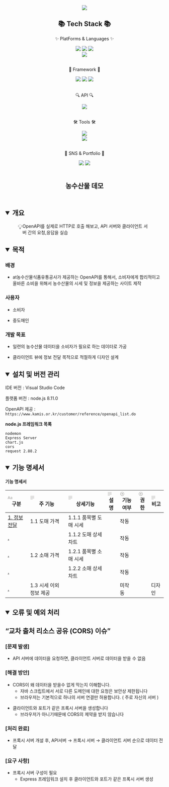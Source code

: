 
<div align="center">
<img src="https://capsule-render.vercel.app/api?type=waving&color=random&height=300&section=header&text=농수산물%20시세%20사이트&fontSize=90" />
<h2>📚 Tech Stack 📚</h2>
  <p>✨ PlatForms & Languages ✨</p>
	<img src="https://img.shields.io/badge/HTML5-E34F26?style=flat&logo=HTML5&logoColor=white" />
	<img src="https://img.shields.io/badge/CSS3-1572B6?style=flat&logo=CSS3&logoColor=white" />
  <img src="https://img.shields.io/badge/JavaScript-F7DF1E?style=flat&logo=JavaScript&logoColor=white" />
  <br>
  <img src="https://img.shields.io/badge/Node.js-339933?style=flat&logo=Node.js&logoColor=white" />
  <br>
  <br>
   <p>🎁 Framework 🎁</p>
  <img src="https://img.shields.io/badge/Chart.js-FF6384?style=flat&logo=Chart.js&logoColor=white" />
  <img src="https://img.shields.io/badge/Express-000000?style=flat&logo=Express&logoColor=white" />
  <img src="https://img.shields.io/badge/Nodemon-76D04B?style=flat&logo=Nodemon&logoColor=white" />
  
  <br>
  <br>
  <p>🔍 API 🔍</p>
  <img src="https://img.shields.io/badge/OpenAPI-6BA539?style=flat&logo=OpenAPI Initiative&logoColor=white" />
  <br>
  <br>
  <p>🛠 Tools 🛠</p> 
  <img src="https://img.shields.io/badge/Visual Studio Code-007ACC?style=flat&logo=Visual Studio Code&logoColor=white" />
  <br>
  <img src="https://img.shields.io/badge/GitHub-181717?style=flat&logo=GitHub&logoColor=white" />
  <br>
  <br>
  <p>🎨 SNS & Portfolio 🎨 </p>
  <img src="https://img.shields.io/badge/Gmail-EA4335?style=flat&logo=Gmail&logoColor=white" />
  <img src="https://img.shields.io/badge/Portfolio-56B366?style=flat&logo=ProtonVPN&logoColor=white" />
  
  <br>
  <br>
  
</div>  




<body><article id="7862847b-d65d-4498-bf12-031394f38496" class="page sans"><header><h1 class="page-title">농수산물 데모</h1></header><div class="page-body"><h1 id="d03f695d-8d0a-459c-a20d-822d66b858f2" class=""><details open=""><summary>개요</summary></details></h1><div class="indented"><figure class="block-color-gray_background callout" style="white-space:pre-wrap;display:flex" id="10e1650f-35af-461a-bfff-ee166e3230f5"><div style="font-size:1.5em"><span class="icon">💡</span></div><div style="width:100%">OpenAPI를 실제로 HTTP로 호출 해보고, API 서버와 클라이언트 서버 간의 요청,응답을 실습</div></figure></div><h1 id="f908a0f5-d38a-4a7b-8f24-275ba2cd5cd1" class=""><details open=""><summary>목적</summary></details></h1><div class="indented"><h3 id="8efbe00f-0a42-47d6-b505-f66ae732a1c8" class="">배경</h3><ul id="c3a36484-3e45-48ab-bf85-2d6707171f7b" class="bulleted-list"><li style="list-style-type:disc">at농수산물식품유통공사가 제공하는 OpenAPI를 통해서, 소비자에게 합리적이고 올바른 소비을 위해서 농수산물의 시세 및 정보을 제공하는 사이트 제작</li></ul><h3 id="58c51732-e094-4c25-8d13-adc7b3f2828a" class="">사용자</h3><ul id="8a8bb261-81ff-49fa-a48e-a3c5c4111c77" class="bulleted-list"><li style="list-style-type:disc">소비자</li></ul><ul id="afe9d8c8-5d5c-4491-8a1e-b237735c9b06" class="bulleted-list"><li style="list-style-type:disc">중도매인</li></ul><h3 id="5958757e-a9e8-443e-b2ee-2bb522cea173" class="">개발 목표</h3><ul id="ed4562f4-2258-4db9-bdbb-8dd9c66845ec" class="bulleted-list"><li style="list-style-type:disc">일련의 농수산물 데이터을 소비자가 필요로 하는 데이터로 가공</li></ul><ul id="4a361eab-c270-4c62-9ca4-b579cb6e594a" class="bulleted-list"><li style="list-style-type:disc">클라이언트 뷰에 정보 전달 목적으로 적절하게 디자인 설계</li></ul></div><h1 id="0c096156-3e6e-45fb-a44f-b3ab845f0bd0" class=""><details open=""><summary>설치 및 버전 관리</summary></details></h1><div class="indented"><p id="567da795-2e06-422a-9789-4c2a331cbde8" class="">
</p><p id="5bbb1e49-6c08-4d22-ac51-c93424fb8a20" class="">IDE 버전 : Visual Studio Code</p><p id="584bb25f-d669-42cf-98e7-383145f7bf9b" class="">플랫폼 버전 : node.js 8.11.0</p><p id="8941d231-783f-40be-bb53-dd39425c224d" class="">OpenAPI 제공 : <code>https://www.kamis.or.kr/customer/reference/openapi_list.do</code></p><p id="936924ae-5c6a-48a5-8e45-90aa3bc99a44" class=""></p><div class="indented"><p id="0bf0c04b-5c7e-4d4c-8567-e145827669ea" class=""><strong>node.js 프레임워크 목록</strong></p><pre id="d7f799b7-0e61-4055-9134-94936eaac393" class="code code-wrap"><code>nodemon
Express Server
chart.js
cors
request 2.88.2</code></pre></div><p></p></div><h1 id="06337c63-8c2e-4193-8c73-3502a563da54" class=""><details open=""><summary>기능 명세서</summary></details></h1><div class="indented"><div id="79c3bf2d-202e-4541-9d2d-ef913c6db890" class="collection-content"><h4 class="collection-title">기능 명세서</h4><table class="collection-content"><thead><tr><th><span class="icon property-icon"><svg viewBox="0 0 16 16" style="width:14px;height:14px;display:block;fill:rgba(55, 53, 47, 0.45);flex-shrink:0;-webkit-backface-visibility:hidden" class="typesTitle"><path d="M0.637695 13.1914C1.0957 13.1914 1.32812 13 1.47852 12.5215L2.24414 10.3887H6.14746L6.90625 12.5215C7.05664 13 7.2959 13.1914 7.74707 13.1914C8.22559 13.1914 8.5332 12.9043 8.5332 12.4531C8.5332 12.2891 8.50586 12.1523 8.44434 11.9678L5.41602 3.79199C5.2041 3.21777 4.82129 2.9375 4.19922 2.9375C3.60449 2.9375 3.21484 3.21777 3.0166 3.78516L-0.0322266 12.002C-0.09375 12.1797 -0.121094 12.3232 -0.121094 12.4668C-0.121094 12.918 0.166016 13.1914 0.637695 13.1914ZM2.63379 9.12402L4.17871 4.68066H4.21973L5.76465 9.12402H2.63379ZM12.2793 13.2324C13.3115 13.2324 14.2891 12.6787 14.7129 11.8037H14.7402V12.5762C14.7471 12.9863 15.0273 13.2393 15.4238 13.2393C15.834 13.2393 16.1143 12.9795 16.1143 12.5215V8.00977C16.1143 6.49902 14.9658 5.52148 13.1543 5.52148C11.7666 5.52148 10.6592 6.08887 10.2695 6.99121C10.1943 7.15527 10.1533 7.3125 10.1533 7.46289C10.1533 7.81152 10.4062 8.04395 10.7686 8.04395C11.0215 8.04395 11.2129 7.94824 11.3496 7.73633C11.7529 6.99121 12.2861 6.65625 13.1064 6.65625C14.0977 6.65625 14.6992 7.20996 14.6992 8.1123V8.67285L12.5664 8.7959C10.7686 8.8916 9.77734 9.69824 9.77734 11.0107C9.77734 12.3369 10.8096 13.2324 12.2793 13.2324ZM12.6621 12.1387C11.8008 12.1387 11.2129 11.667 11.2129 10.9561C11.2129 10.2725 11.7598 9.82129 12.7578 9.75977L14.6992 9.62988V10.3203C14.6992 11.3457 13.7969 12.1387 12.6621 12.1387Z"></path></svg></span>구분</th><th><span class="icon property-icon"><svg viewBox="0 0 16 16" style="width:14px;height:14px;display:block;fill:rgba(55, 53, 47, 0.45);flex-shrink:0;-webkit-backface-visibility:hidden" class="typesText"><path d="M1.56738 3.25879H14.4258C14.7676 3.25879 15.0479 2.97852 15.0479 2.63672C15.0479 2.29492 14.7744 2.02148 14.4258 2.02148H1.56738C1.21875 2.02148 0.952148 2.29492 0.952148 2.63672C0.952148 2.97852 1.22559 3.25879 1.56738 3.25879ZM1.56738 6.84082H14.4258C14.7676 6.84082 15.0479 6.56055 15.0479 6.21875C15.0479 5.87695 14.7744 5.60352 14.4258 5.60352H1.56738C1.21875 5.60352 0.952148 5.87695 0.952148 6.21875C0.952148 6.56055 1.22559 6.84082 1.56738 6.84082ZM1.56738 10.4229H14.4258C14.7676 10.4229 15.0479 10.1426 15.0479 9.80078C15.0479 9.45898 14.7744 9.18555 14.4258 9.18555H1.56738C1.21875 9.18555 0.952148 9.45898 0.952148 9.80078C0.952148 10.1426 1.22559 10.4229 1.56738 10.4229ZM1.56738 14.0049H8.75879C9.10059 14.0049 9.38086 13.7246 9.38086 13.3828C9.38086 13.041 9.10742 12.7676 8.75879 12.7676H1.56738C1.21875 12.7676 0.952148 13.041 0.952148 13.3828C0.952148 13.7246 1.22559 14.0049 1.56738 14.0049Z"></path></svg></span>주 기능</th><th><span class="icon property-icon"><svg viewBox="0 0 16 16" style="width:14px;height:14px;display:block;fill:rgba(55, 53, 47, 0.45);flex-shrink:0;-webkit-backface-visibility:hidden" class="typesText"><path d="M1.56738 3.25879H14.4258C14.7676 3.25879 15.0479 2.97852 15.0479 2.63672C15.0479 2.29492 14.7744 2.02148 14.4258 2.02148H1.56738C1.21875 2.02148 0.952148 2.29492 0.952148 2.63672C0.952148 2.97852 1.22559 3.25879 1.56738 3.25879ZM1.56738 6.84082H14.4258C14.7676 6.84082 15.0479 6.56055 15.0479 6.21875C15.0479 5.87695 14.7744 5.60352 14.4258 5.60352H1.56738C1.21875 5.60352 0.952148 5.87695 0.952148 6.21875C0.952148 6.56055 1.22559 6.84082 1.56738 6.84082ZM1.56738 10.4229H14.4258C14.7676 10.4229 15.0479 10.1426 15.0479 9.80078C15.0479 9.45898 14.7744 9.18555 14.4258 9.18555H1.56738C1.21875 9.18555 0.952148 9.45898 0.952148 9.80078C0.952148 10.1426 1.22559 10.4229 1.56738 10.4229ZM1.56738 14.0049H8.75879C9.10059 14.0049 9.38086 13.7246 9.38086 13.3828C9.38086 13.041 9.10742 12.7676 8.75879 12.7676H1.56738C1.21875 12.7676 0.952148 13.041 0.952148 13.3828C0.952148 13.7246 1.22559 14.0049 1.56738 14.0049Z"></path></svg></span>상세기능</th><th><span class="icon property-icon"><svg viewBox="0 0 16 16" style="width:14px;height:14px;display:block;fill:rgba(55, 53, 47, 0.45);flex-shrink:0;-webkit-backface-visibility:hidden" class="typesText"><path d="M1.56738 3.25879H14.4258C14.7676 3.25879 15.0479 2.97852 15.0479 2.63672C15.0479 2.29492 14.7744 2.02148 14.4258 2.02148H1.56738C1.21875 2.02148 0.952148 2.29492 0.952148 2.63672C0.952148 2.97852 1.22559 3.25879 1.56738 3.25879ZM1.56738 6.84082H14.4258C14.7676 6.84082 15.0479 6.56055 15.0479 6.21875C15.0479 5.87695 14.7744 5.60352 14.4258 5.60352H1.56738C1.21875 5.60352 0.952148 5.87695 0.952148 6.21875C0.952148 6.56055 1.22559 6.84082 1.56738 6.84082ZM1.56738 10.4229H14.4258C14.7676 10.4229 15.0479 10.1426 15.0479 9.80078C15.0479 9.45898 14.7744 9.18555 14.4258 9.18555H1.56738C1.21875 9.18555 0.952148 9.45898 0.952148 9.80078C0.952148 10.1426 1.22559 10.4229 1.56738 10.4229ZM1.56738 14.0049H8.75879C9.10059 14.0049 9.38086 13.7246 9.38086 13.3828C9.38086 13.041 9.10742 12.7676 8.75879 12.7676H1.56738C1.21875 12.7676 0.952148 13.041 0.952148 13.3828C0.952148 13.7246 1.22559 14.0049 1.56738 14.0049Z"></path></svg></span>설명</th><th><span class="icon property-icon"><svg viewBox="0 0 16 16" style="width:14px;height:14px;display:block;fill:rgba(55, 53, 47, 0.45);flex-shrink:0;-webkit-backface-visibility:hidden" class="typesSelect"><path d="M8 15.126C11.8623 15.126 15.0615 11.9336 15.0615 8.06445C15.0615 4.20215 11.8623 1.00293 7.99316 1.00293C4.13086 1.00293 0.938477 4.20215 0.938477 8.06445C0.938477 11.9336 4.1377 15.126 8 15.126ZM8 13.7383C4.85547 13.7383 2.33301 11.209 2.33301 8.06445C2.33301 4.91992 4.84863 2.39746 7.99316 2.39746C11.1377 2.39746 13.6738 4.91992 13.6738 8.06445C13.6738 11.209 11.1445 13.7383 8 13.7383ZM7.62402 10.6348C7.79492 10.915 8.20508 10.9287 8.37598 10.6348L10.666 6.73145C10.8574 6.41016 10.7002 6.04102 10.3652 6.04102H5.62793C5.29297 6.04102 5.14941 6.43066 5.32031 6.73145L7.62402 10.6348Z"></path></svg></span>기능 여부</th><th><span class="icon property-icon"><svg viewBox="0 0 16 16" style="width:14px;height:14px;display:block;fill:rgba(55, 53, 47, 0.45);flex-shrink:0;-webkit-backface-visibility:hidden" class="typesSelect"><path d="M8 15.126C11.8623 15.126 15.0615 11.9336 15.0615 8.06445C15.0615 4.20215 11.8623 1.00293 7.99316 1.00293C4.13086 1.00293 0.938477 4.20215 0.938477 8.06445C0.938477 11.9336 4.1377 15.126 8 15.126ZM8 13.7383C4.85547 13.7383 2.33301 11.209 2.33301 8.06445C2.33301 4.91992 4.84863 2.39746 7.99316 2.39746C11.1377 2.39746 13.6738 4.91992 13.6738 8.06445C13.6738 11.209 11.1445 13.7383 8 13.7383ZM7.62402 10.6348C7.79492 10.915 8.20508 10.9287 8.37598 10.6348L10.666 6.73145C10.8574 6.41016 10.7002 6.04102 10.3652 6.04102H5.62793C5.29297 6.04102 5.14941 6.43066 5.32031 6.73145L7.62402 10.6348Z"></path></svg></span>권한</th><th><span class="icon property-icon"><svg viewBox="0 0 16 16" style="width:14px;height:14px;display:block;fill:rgba(55, 53, 47, 0.45);flex-shrink:0;-webkit-backface-visibility:hidden" class="typesText"><path d="M1.56738 3.25879H14.4258C14.7676 3.25879 15.0479 2.97852 15.0479 2.63672C15.0479 2.29492 14.7744 2.02148 14.4258 2.02148H1.56738C1.21875 2.02148 0.952148 2.29492 0.952148 2.63672C0.952148 2.97852 1.22559 3.25879 1.56738 3.25879ZM1.56738 6.84082H14.4258C14.7676 6.84082 15.0479 6.56055 15.0479 6.21875C15.0479 5.87695 14.7744 5.60352 14.4258 5.60352H1.56738C1.21875 5.60352 0.952148 5.87695 0.952148 6.21875C0.952148 6.56055 1.22559 6.84082 1.56738 6.84082ZM1.56738 10.4229H14.4258C14.7676 10.4229 15.0479 10.1426 15.0479 9.80078C15.0479 9.45898 14.7744 9.18555 14.4258 9.18555H1.56738C1.21875 9.18555 0.952148 9.45898 0.952148 9.80078C0.952148 10.1426 1.22559 10.4229 1.56738 10.4229ZM1.56738 14.0049H8.75879C9.10059 14.0049 9.38086 13.7246 9.38086 13.3828C9.38086 13.041 9.10742 12.7676 8.75879 12.7676H1.56738C1.21875 12.7676 0.952148 13.041 0.952148 13.3828C0.952148 13.7246 1.22559 14.0049 1.56738 14.0049Z"></path></svg></span>비고</th></tr></thead><tbody><tr id="3c232d8e-b78d-492b-a8f1-b9f485287a06"><td class="cell-title"><a href="https://www.notion.so/1-3c232d8eb78d492ba8f1b9f485287a06">1. 정보 전달</a></td><td class="cell-dmr|">1.1 도매 가격</td><td class="cell-^C\o">1.1.1 품목별 도매 시세</td><td class="cell-}wH|"></td><td class="cell-MSuF"><span class="selected-value select-value-color-blue">작동</span></td><td class="cell-qY;;"></td><td class="cell-Xulg"></td></tr><tr id="6941433c-df52-43b9-a913-91ee04df1d47"><td class="cell-title"><a href="https://www.notion.so/6941433cdf5243b9a91391ee04df1d47">.</a></td><td class="cell-dmr|"></td><td class="cell-^C\o">1.1.2 도매 상세 차트</td><td class="cell-}wH|"></td><td class="cell-MSuF"><span class="selected-value select-value-color-blue">작동</span></td><td class="cell-qY;;"></td><td class="cell-Xulg"></td></tr><tr id="c3c6f014-3ca8-4a57-8c9e-3c573dd4c1ee"><td class="cell-title"><a href="https://www.notion.so/c3c6f0143ca84a578c9e3c573dd4c1ee">.</a></td><td class="cell-dmr|">1.2 소매 가격</td><td class="cell-^C\o">1.2.1 품목별 소매 시세</td><td class="cell-}wH|"></td><td class="cell-MSuF"><span class="selected-value select-value-color-blue">작동</span></td><td class="cell-qY;;"></td><td class="cell-Xulg"></td></tr><tr id="8d01bbd9-f858-4f4a-8f30-a5c1110143ec"><td class="cell-title"><a href="https://www.notion.so/8d01bbd9f8584f4a8f30a5c1110143ec">.</a></td><td class="cell-dmr|"></td><td class="cell-^C\o">1.2.2 소매 상세 차트</td><td class="cell-}wH|"></td><td class="cell-MSuF"><span class="selected-value select-value-color-blue">작동</span></td><td class="cell-qY;;"></td><td class="cell-Xulg"></td></tr><tr id="5dfd7d02-25b6-47cf-88cc-89d6c20105b2"><td class="cell-title"><a href="https://www.notion.so/5dfd7d0225b647cf88cc89d6c20105b2">.</a></td><td class="cell-dmr|">1.3 시세 이외 정보 제공</td><td class="cell-^C\o"></td><td class="cell-}wH|"></td><td class="cell-MSuF"><span class="selected-value select-value-color-orange">미작동</span></td><td class="cell-qY;;"></td><td class="cell-Xulg">디자인</td></tr></tbody></table></div><p id="577e2e3a-f2f2-4c0f-805b-a2317984679c" class="">
</p></div><h1 id="0166dcf7-3edf-4fde-be9e-b4760ca855f6" class=""><details open=""><summary>오류 및 예외 처리</summary></details></h1><div class="indented"><h2 id="1719e37f-1c56-49e3-8b53-50d123ac2b8b" class="">“교차 출처 리소스 공유 (CORS) 이슈”</h2><h3 id="085e045b-74e4-4ac0-b23b-d7326fffbd94" class="">[문제 발생]</h3><ul id="947f176a-ea60-4f81-96a9-83de97cbcc0f" class="bulleted-list"><li style="list-style-type:disc">API 서버에 데이터을 요청하면, 클라이언트 서버로 데이터을 받을 수 없음</li></ul><h3 id="3e8e907f-0add-4618-8e7b-28e13a73f408" class="">[해결 방안]</h3><ul id="391bddd1-5480-485e-9446-27c1b7d578c3" class="bulleted-list"><li style="list-style-type:disc">CORS이 왜 데이터을 받을수 없게 막는지 이해합니다.<ul id="f6c8c1df-d5b8-45b9-83c5-10a75ba86ca9" class="bulleted-list"><li style="list-style-type:circle">자바 스크립트에서 서로 다른 도메인에 대한 요청은 보안상 제한됩니다</li></ul><ul id="cc8d2819-2ec1-4e51-afcf-8a314770314b" class="bulleted-list"><li style="list-style-type:circle">브라우저는 기본적으로 하나의 서버 연결만 허용합니다. ( 주로 자신의 서버 )</li></ul></li></ul><ul id="1866845c-09cf-42b6-9fbf-78f9917d880e" class="bulleted-list"><li style="list-style-type:disc">클라이언트와 포트가 같은 프록시 서버을 생성합니다<ul id="a0a886bf-2914-4a0b-a799-adb43db14380" class="bulleted-list"><li style="list-style-type:circle">브라우저가 아니기때문에 CORS의 제약을 받지 않습니다</li></ul></li></ul><h3 id="f9761f82-a55b-483b-87bf-e291951161ff" class="">[처리 완료]</h3><ul id="49e7c216-0adb-4632-b309-a465907c6022" class="bulleted-list"><li style="list-style-type:disc">프록시 서버 개설 후, API서버 → 프록시 서버 → 클라이언트 서버 순으로 데이터 전달</li></ul><h3 id="c5d839be-8d89-47c3-85ec-2e6bd7e344af" class="">[요구 사항]</h3><ul id="8560d534-74be-47be-8bb8-dee895dc1eb8" class="bulleted-list"><li style="list-style-type:disc">프록시 서버 구성이 필요<ul id="95048bea-2064-48e6-8c69-edfbf72206a1" class="bulleted-list"><li style="list-style-type:circle">Express 프레임워크 설치 후 클라이언트와 포트가 같은 프록시 서버 생성</li></ul></li></ul></div><p id="60a9dfeb-e352-4041-997f-0b1386c59c07" class="">
</p></div></article></body>




  
  
